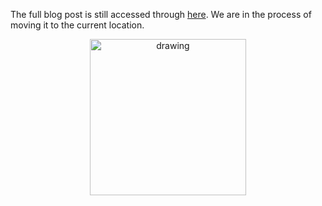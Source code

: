 The full blog post is still accessed through [here](https://www.1onepsilon.com/single-post/2018/03/29/Surds-Trapezoids-and-Global-Maths). We are in the process of moving it to the current location.

<center>
 <img class = "blog-inline-image" src="https://es-app.com/assets/23dict.jpg" alt="drawing" width="250px"/>
</center> 